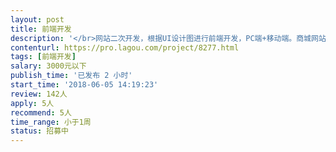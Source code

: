 ```yaml
---                
layout: post       
title: 前端开发           
description: '</br>网站二次开发，根据UI设计图进行前端开发，PC端+移动端。商城网站原型图和UI视觉图已经具备，直接进行前端开发，以及部分后端开发。后端开发语言.net。希望是深圳本地个人接单。</br>'     
contenturl: https://pro.lagou.com/project/8277.html      
tags: [前端开发]            
salary: 3000元以下          
publish_time: '已发布 2 小时'         
start_time: '2018-06-05 14:19:23'           
review: 142人                   
apply: 5人                   
recommend: 5人                   
time_range: 小于1周              
status: 招募中                  
---                 
```

